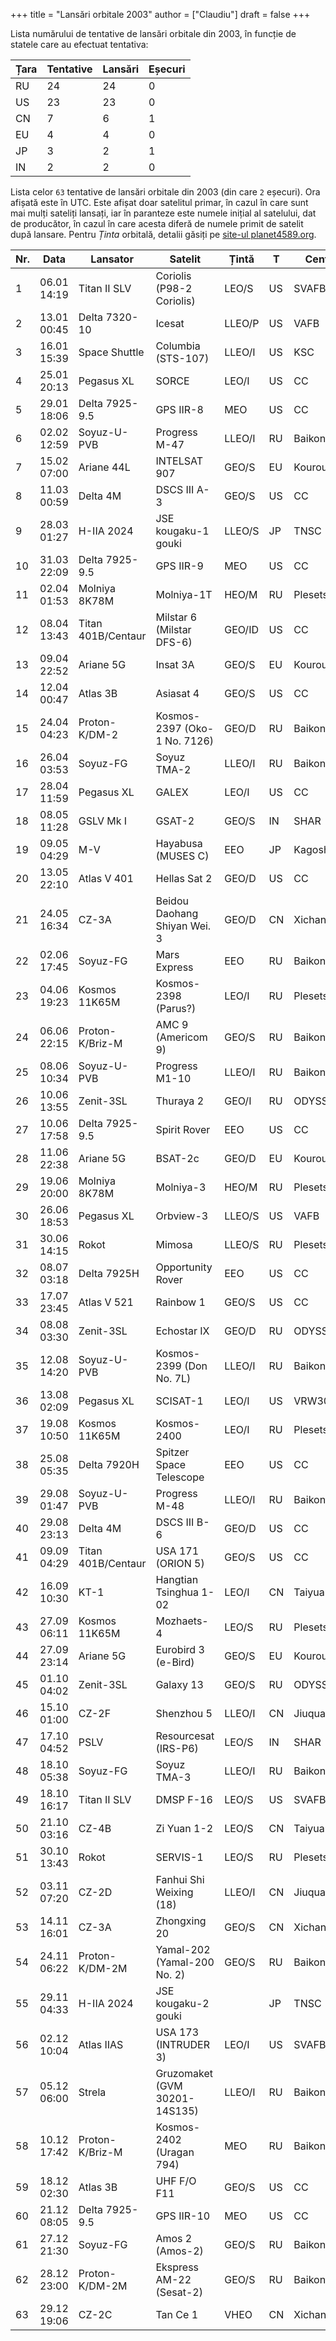 +++
title = "Lansări orbitale 2003"
author = ["Claudiu"]
draft = false
+++

Lista numărului de tentative de lansări orbitale din 2003, în funcție de statele care au efectuat tentativa:

| Țara | Tentative | Lansări | Eșecuri |
|------|-----------|---------|---------|
| RU   | 24        | 24      | 0       |
| US   | 23        | 23      | 0       |
| CN   | 7         | 6       | 1       |
| EU   | 4         | 4       | 0       |
| JP   | 3         | 2       | 1       |
| IN   | 2         | 2       | 0       |

Lista celor `63` tentative de lansări orbitale din 2003 (din care `2` eșecuri). Ora afișată este în UTC. Este afișat doar satelitul primar, în cazul în care sunt mai mulți sateliți lansați, iar în paranteze este numele inițial al satelului, dat de producător, în cazul în care acesta diferă de numele primit de satelit după lansare. Pentru _Ținta_ orbitală, detalii găsiți pe [site-ul planet4589.org](https://planet4589.org/space/log/orbcat.html).

| Nr. | Data        | Lansator           | Satelit                       | Țintă  | T  | Centru    | Rampă    | R. |
|-----|-------------|--------------------|-------------------------------|--------|----|-----------|----------|----|
| 1   | 06.01 14:19 | Titan II SLV       | Coriolis (P98-2 Coriolis)     | LEO/S  | US | SVAFB     | SLC4W    | S  |
| 2   | 13.01 00:45 | Delta 7320-10      | Icesat                        | LLEO/P | US | VAFB      | SLC2W    | S  |
| 3   | 16.01 15:39 | Space Shuttle      | Columbia (STS-107)            | LLEO/I | US | KSC       | LC39A    | S  |
| 4   | 25.01 20:13 | Pegasus XL         | SORCE                         | LEO/I  | US | CC        | L-1011   | S  |
| 5   | 29.01 18:06 | Delta 7925-9.5     | GPS IIR-8                     | MEO    | US | CC        | SLC17B   | S  |
| 6   | 02.02 12:59 | Soyuz-U-PVB        | Progress M-47                 | LLEO/I | RU | Baikonur  | LC1      | S  |
| 7   | 15.02 07:00 | Ariane 44L         | INTELSAT 907                  | GEO/S  | EU | Kourou    | ELA2     | S  |
| 8   | 11.03 00:59 | Delta 4M           | DSCS III A-3                  | GEO/S  | US | CC        | SLC37B   | S  |
| 9   | 28.03 01:27 | H-IIA 2024         | JSE kougaku-1 gouki           | LLEO/S | JP | TNSC      | Y        | S  |
| 10  | 31.03 22:09 | Delta 7925-9.5     | GPS IIR-9                     | MEO    | US | CC        | SLC17A   | S  |
| 11  | 02.04 01:53 | Molniya 8K78M      | Molniya-1T                    | HEO/M  | RU | Plesetsk  | LC16/2   | S  |
| 12  | 08.04 13:43 | Titan 401B/Centaur | Milstar 6 (Milstar DFS-6)     | GEO/ID | US | CC        | SLC40    | S  |
| 13  | 09.04 22:52 | Ariane 5G          | Insat 3A                      | GEO/S  | EU | Kourou    | ELA3     | S  |
| 14  | 12.04 00:47 | Atlas 3B           | Asiasat 4                     | GEO/S  | US | CC        | SLC36B   | S  |
| 15  | 24.04 04:23 | Proton-K/DM-2      | Kosmos-2397 (Oko-1 No. 7126)  | GEO/D  | RU | Baikonur  | LC81/24  | S  |
| 16  | 26.04 03:53 | Soyuz-FG           | Soyuz TMA-2                   | LLEO/I | RU | Baikonur  | LC1      | S  |
| 17  | 28.04 11:59 | Pegasus XL         | GALEX                         | LEO/I  | US | CC        | L-1011   | S  |
| 18  | 08.05 11:28 | GSLV Mk I          | GSAT-2                        | GEO/S  | IN | SHAR      | FLP      | S  |
| 19  | 09.05 04:29 | M-V                | Hayabusa (MUSES C)            | EEO    | JP | Kagoshima | M-V      | S  |
| 20  | 13.05 22:10 | Atlas V 401        | Hellas Sat 2                  | GEO/D  | US | CC        | SLC41    | S  |
| 21  | 24.05 16:34 | CZ-3A              | Beidou Daohang Shiyan Wei. 3  | GEO/D  | CN | Xichang   | LC2      | S  |
| 22  | 02.06 17:45 | Soyuz-FG           | Mars Express                  | EEO    | RU | Baikonur  | LC31     | S  |
| 23  | 04.06 19:23 | Kosmos 11K65M      | Kosmos-2398 (Parus?)          | LEO/I  | RU | Plesetsk  | LC132/1  | S  |
| 24  | 06.06 22:15 | Proton-K/Briz-M    | AMC 9 (Americom 9)            | GEO/S  | RU | Baikonur  | LC200/39 | S  |
| 25  | 08.06 10:34 | Soyuz-U-PVB        | Progress M1-10                | LLEO/I | RU | Baikonur  | LC1      | S  |
| 26  | 10.06 13:55 | Zenit-3SL          | Thuraya 2                     | GEO/I  | RU | ODYSSEY,K | LA       | S  |
| 27  | 10.06 17:58 | Delta 7925-9.5     | Spirit Rover                  | EEO    | US | CC        | SLC17A   | S  |
| 28  | 11.06 22:38 | Ariane 5G          | BSAT-2c                       | GEO/D  | EU | Kourou    | ELA3     | S  |
| 29  | 19.06 20:00 | Molniya 8K78M      | Molniya-3                     | HEO/M  | RU | Plesetsk  | LC16/2   | S  |
| 30  | 26.06 18:53 | Pegasus XL         | Orbview-3                     | LLEO/S | US | VAFB      | L-1011   | S  |
| 31  | 30.06 14:15 | Rokot              | Mimosa                        | LLEO/S | RU | Plesetsk  | LC133/3  | S  |
| 32  | 08.07 03:18 | Delta 7925H        | Opportunity Rover             | EEO    | US | CC        | SLC17B   | S  |
| 33  | 17.07 23:45 | Atlas V 521        | Rainbow 1                     | GEO/S  | US | CC        | SLC41    | S  |
| 34  | 08.08 03:30 | Zenit-3SL          | Echostar IX                   | GEO/D  | RU | ODYSSEY,K | LA       | S  |
| 35  | 12.08 14:20 | Soyuz-U-PVB        | Kosmos-2399 (Don No. 7L)      | LLEO/I | RU | Baikonur  | LC31     | S  |
| 36  | 13.08 02:09 | Pegasus XL         | SCISAT-1                      | LEO/I  | US | VRW30/12  | L-1011   | S  |
| 37  | 19.08 10:50 | Kosmos 11K65M      | Kosmos-2400                   | LEO/I  | RU | Plesetsk  | LC132/1  | S  |
| 38  | 25.08 05:35 | Delta 7920H        | Spitzer Space Telescope       | EEO    | US | CC        | SLC17B   | S  |
| 39  | 29.08 01:47 | Soyuz-U-PVB        | Progress M-48                 | LLEO/I | RU | Baikonur  | LC1      | S  |
| 40  | 29.08 23:13 | Delta 4M           | DSCS III B-6                  | GEO/D  | US | CC        | SLC37B   | S  |
| 41  | 09.09 04:29 | Titan 401B/Centaur | USA 171 (ORION 5)             | GEO/S  | US | CC        | SLC40    | S  |
| 42  | 16.09 10:30 | KT-1               | Hangtian Tsinghua 1-02        | LEO/I  | CN | Taiyuan   |          | F  |
| 43  | 27.09 06:11 | Kosmos 11K65M      | Mozhaets-4                    | LEO/S  | RU | Plesetsk  | LC132/1  | S  |
| 44  | 27.09 23:14 | Ariane 5G          | Eurobird 3 (e-Bird)           | GEO/S  | EU | Kourou    | ELA3     | S  |
| 45  | 01.10 04:02 | Zenit-3SL          | Galaxy 13                     | GEO/S  | RU | ODYSSEY,K | LA       | S  |
| 46  | 15.10 01:00 | CZ-2F              | Shenzhou 5                    | LLEO/I | CN | Jiuquan   | Pad 921  | S  |
| 47  | 17.10 04:52 | PSLV               | Resourcesat (IRS-P6)          | LEO/S  | IN | SHAR      | FLP      | S  |
| 48  | 18.10 05:38 | Soyuz-FG           | Soyuz TMA-3                   | LLEO/I | RU | Baikonur  | LC1      | S  |
| 49  | 18.10 16:17 | Titan II SLV       | DMSP F-16                     | LEO/S  | US | SVAFB     | SLC4W    | S  |
| 50  | 21.10 03:16 | CZ-4B              | Zi Yuan 1-2                   | LEO/S  | CN | Taiyuan   | LC7      | S  |
| 51  | 30.10 13:43 | Rokot              | SERVIS-1                      | LEO/S  | RU | Plesetsk  | LC133/3  | S  |
| 52  | 03.11 07:20 | CZ-2D              | Fanhui Shi Weixing (18)       | LLEO/I | CN | Jiuquan   | Pad 603  | S  |
| 53  | 14.11 16:01 | CZ-3A              | Zhongxing 20                  | GEO/S  | CN | Xichang   | LC2      | S  |
| 54  | 24.11 06:22 | Proton-K/DM-2M     | Yamal-202 (Yamal-200 No. 2)   | GEO/S  | RU | Baikonur  | LC81/23  | S  |
| 55  | 29.11 04:33 | H-IIA 2024         | JSE kougaku-2 gouki           |        | JP | TNSC      | Y        | F  |
| 56  | 02.12 10:04 | Atlas IIAS         | USA 173 (INTRUDER 3)          | LEO/I  | US | SVAFB     | SLC3E    | S  |
| 57  | 05.12 06:00 | Strela             | Gruzomaket (GVM 30201-14S135) | LLEO/I | RU | Baikonur  | LC175/59 | S  |
| 58  | 10.12 17:42 | Proton-K/Briz-M    | Kosmos-2402 (Uragan 794)      | MEO    | RU | Baikonur  | LC81/24  | S  |
| 59  | 18.12 02:30 | Atlas 3B           | UHF F/O F11                   | GEO/S  | US | CC        | SLC36B   | S  |
| 60  | 21.12 08:05 | Delta 7925-9.5     | GPS IIR-10                    | MEO    | US | CC        | SLC17A   | S  |
| 61  | 27.12 21:30 | Soyuz-FG           | Amos 2 (Amos-2)               | GEO/S  | RU | Baikonur  | LC31     | S  |
| 62  | 28.12 23:00 | Proton-K/DM-2M     | Ekspress AM-22 (Sesat-2)      | GEO/S  | RU | Baikonur  | LC200/39 | S  |
| 63  | 29.12 19:06 | CZ-2C              | Tan Ce 1                      | VHEO   | CN | Xichang   | LC       | S  |